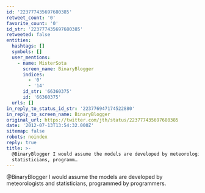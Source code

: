 ```yaml
---
id: '223777435697680385'
retweet_count: '0'
favorite_count: '0'
id_str: '223777435697680385'
retweeted: false
entities:
  hashtags: []
  symbols: []
  user_mentions:
    - name: MisterSota
      screen_name: BinaryBlogger
      indices:
        - '0'
        - '14'
      id_str: '66360375'
      id: '66360375'
  urls: []
in_reply_to_status_id_str: '223776947174522880'
in_reply_to_screen_name: BinaryBlogger
original_url: https://twitter.com/jth/status/223777435697680385
date: '2012-07-13T13:54:32.000Z'
sitemap: false
robots: noindex
reply: true
title: >-
  @BinaryBlogger I would assume the models are developed by meteorologists and
  statisticians, programm…
---
```


@BinaryBlogger I would assume the models are developed by meteorologists and statisticians, programmed by programmers.